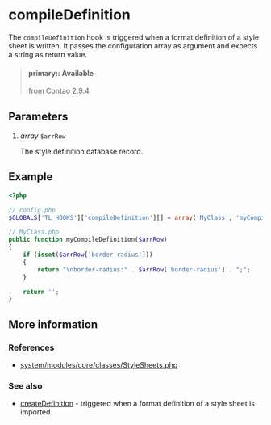 # compileDefinition

The `compileDefinition` hook is triggered when a format definition of a style
sheet is written. It passes the configuration array as argument and expects a
string as return value.

> #### primary:: Available   
> from Contao 2.9.4.


## Parameters

1. *array* `$arrRow`

    The style definition database record.


## Example

```php
<?php

// config.php
$GLOBALS['TL_HOOKS']['compileDefinition'][] = array('MyClass', 'myCompileDefinition');

// MyClass.php
public function myCompileDefinition($arrRow)
{
    if (isset($arrRow['border-radius']))
    {
        return "\nborder-radius:" . $arrRow['border-radius'] . ";";
    }

    return '';
}
```


## More information


### References

- [system/modules/core/classes/StyleSheets.php](https://github.com/contao/core/blob/3.5.0/system/modules/core/classes/StyleSheets.php#L939-L951)


### See also

- [createDefinition](createDefinition.md) - triggered when a format definition of a style sheet is imported.
